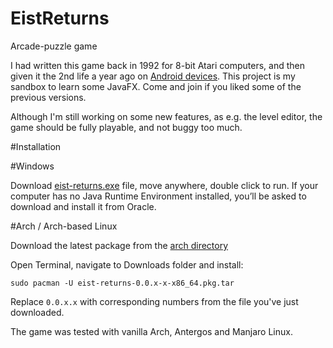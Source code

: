 # EistReturns
Arcade-puzzle game

I had written this game back in 1992 for 8-bit Atari computers, 
and then given it the 2nd life a year ago on [Android devices](https://play.google.com/store/apps/details?id=pl.nwg.dev.eist).
This project is my sandbox to learn some JavaFX. Come and join if you liked some of the previous 
versions.

Although I'm still working on some new features, as e.g. the level editor, 
the game should be fully playable, and not buggy too much.

#Installation


#Windows

Download [eist-returns.exe](https://github.com/nwg-piotr/EistReturns/raw/master/windows/eist-returns.exe) file,
move anywhere, double click to run. If your computer has no Java Runtime Environment installed, 
you’ll be asked to download and install it from Oracle.

#Arch / Arch-based Linux

Download the latest package from the [arch directory](https://github.com/nwg-piotr/EistReturns/tree/master/arch)

Open Terminal, navigate to Downloads folder and install:

`sudo pacman -U eist-returns-0.0.x-x-x86_64.pkg.tar`

Replace `0.0.x.x` with corresponding numbers from the file you've just downloaded.

The game was tested with vanilla Arch, Antergos and Manjaro Linux.